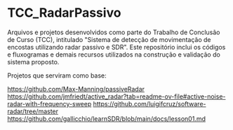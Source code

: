 # TCC_RadarPassivo
Arquivos e projetos desenvolvidos como parte do Trabalho de Conclusão de Curso (TCC), intitulado "Sistema de detecção de movimentação de encostas utilizando radar passivo e SDR". Este repositório inclui os códigos e fluxogramas e demais recursos utilizados na construção e validação do sistema proposto.


Projetos que serviram como base: 

https://github.com/Max-Manning/passiveRadar
https://github.com/jmfriedt/active_radar?tab=readme-ov-file#active-noise-radar-with-frequency-sweep
https://github.com/luigifcruz/software-radar/tree/master
https://github.com/gallicchio/learnSDR/blob/main/docs/lesson01.md
